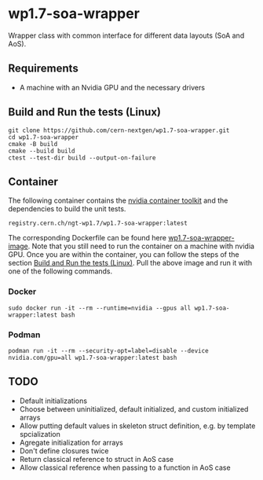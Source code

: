 # wp1.7-soa-wrapper
Wrapper class with common interface for different data layouts (SoA and AoS).

## Requirements
- A machine with an Nvidia GPU and the necessary drivers

## Build and Run the tests (Linux)
```
git clone https://github.com/cern-nextgen/wp1.7-soa-wrapper.git
cd wp1.7-soa-wrapper
cmake -B build
cmake --build build
ctest --test-dir build --output-on-failure
```

## Container
The following container contains the [nvidia container toolkit](https://docs.nvidia.com/datacenter/cloud-native/container-toolkit/latest/sample-workload.html) and the dependencies to build the unit tests.
```
registry.cern.ch/ngt-wp1.7/wp1.7-soa-wrapper:latest
```
The corresponding Dockerfile can be found here [wp1.7-soa-wrapper-image](https://github.com/cern-nextgen/wp1.7-soa-wrapper-image).
Note that you still need to run the container on a machine with nvidia GPU.
Once you are within the container, you can follow the steps of the section [Build and Run the tests (Linux)](#build-and-run-the-tests-linux).
Pull the above image and run it with one of the following commands.

### Docker
```
sudo docker run -it --rm --runtime=nvidia --gpus all wp1.7-soa-wrapper:latest bash
```

### Podman
```
podman run -it --rm --security-opt=label=disable --device nvidia.com/gpu=all wp1.7-soa-wrapper:latest bash
```

## TODO
- Default initializations
- Choose between uninitialized, default initialized, and custom initialized arrays
- Allow putting default values in skeleton struct definition, e.g. by template spcialization
- Agregate initialization for arrays
- Don't define closures twice
- Return classical reference to struct in AoS case
- Allow classical reference when passing to a function in AoS case
